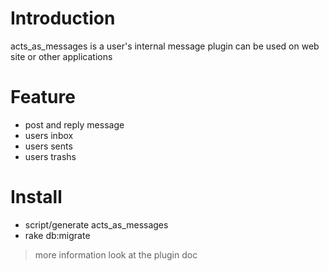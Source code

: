 # Introduction #

acts\_as\_messages is a user's internal message plugin can be used on web site or other applications

# Feature #

  * post and reply message
  * users inbox
  * users sents
  * users trashs

# Install #

  * script/generate acts\_as\_messages
  * rake db:migrate


> more information look at the plugin doc